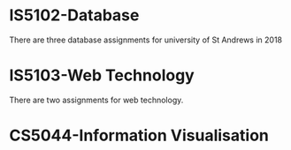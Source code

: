 # IS5102-Database
There are three database assignments for university of St Andrews in 2018
# IS5103-Web Technology
There are two assignments for web technology.
# CS5044-Information Visualisation


